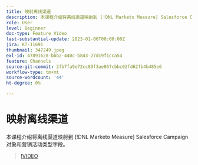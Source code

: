 ```yaml
---
title: 映射离线渠道
description: 本课程介绍将离线渠道映射到 [!DNL Marketo Measure] Salesforce Campaign对象和营销活动类型字段。
role: User
level: Beginner
doc-type: Feature Video
last-substantial-update: 2023-01-06T00:00:00Z
jira: KT-11691
thumbnail: 347249.jpeg
exl-id: 47891628-bbb2-440c-b843-27dc9f1cca54
feature: Channels
source-git-commit: 2fb7fa9e72cc89f3ae867cbbc02fd62fb4b485e6
workflow-type: tm+mt
source-wordcount: '44'
ht-degree: 0%

---
```


# 映射离线渠道

本课程介绍将离线渠道映射到 [!DNL Marketo Measure] Salesforce Campaign对象和营销活动类型字段。

>[!VIDEO](https://video.tv.adobe.com/v/347249/?quality=12&learn=on)
